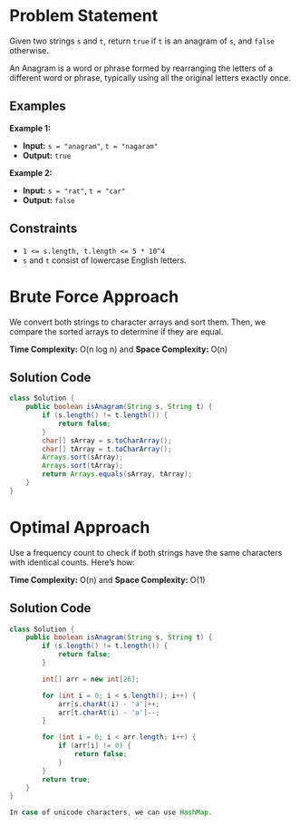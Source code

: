 # Problem Statement

Given two strings `s` and `t`, return `true` if `t` is an anagram of `s`, and `false` otherwise.

An Anagram is a word or phrase formed by rearranging the letters of a different word or phrase, typically using all the original letters exactly once.

## Examples

**Example 1:**

- **Input:** `s = "anagram"`, `t = "nagaram"`
- **Output:** `true`

**Example 2:**

- **Input:** `s = "rat"`, `t = "car"`
- **Output:** `false`

## Constraints

- `1 <= s.length, t.length <= 5 * 10^4`
- `s` and `t` consist of lowercase English letters.

# Brute Force Approach

We convert both strings to character arrays and sort them. Then, we compare the sorted arrays to determine if they are equal.

**Time Complexity:** O(n log n) and **Space Complexity:** O(n)

## Solution Code

```java
class Solution {
    public boolean isAnagram(String s, String t) {
        if (s.length() != t.length()) {
            return false;
        }
        char[] sArray = s.toCharArray();
        char[] tArray = t.toCharArray();
        Arrays.sort(sArray);
        Arrays.sort(tArray);
        return Arrays.equals(sArray, tArray);
    }
}
```

# Optimal Approach

Use a frequency count to check if both strings have the same characters with identical counts. Here’s how:

**Time Complexity:** O(n) and **Space Complexity:** O(1)

## Solution Code

```java
class Solution {
    public boolean isAnagram(String s, String t) {
        if (s.length() != t.length()) {
            return false;
        }

        int[] arr = new int[26];

        for (int i = 0; i < s.length(); i++) {
            arr[s.charAt(i) - 'a']++;
            arr[t.charAt(i) - 'a']--;
        }

        for (int i = 0; i < arr.length; i++) {
            if (arr[i] != 0) {
                return false;
            }
        }
        return true;
    }
}

In case of unicode characters, we can use HashMap. 
